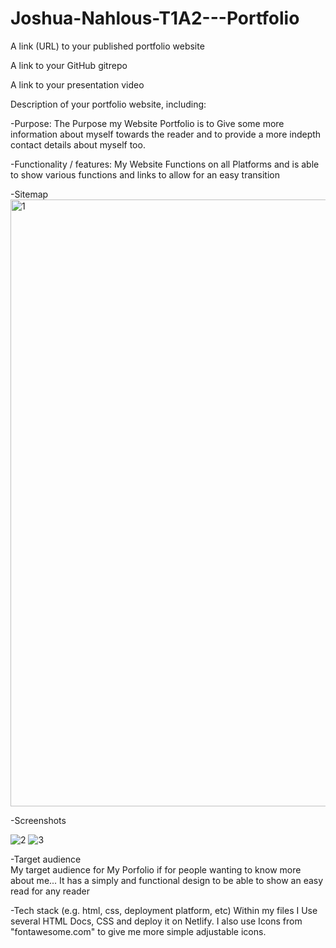 # Joshua-Nahlous-T1A2---Portfolio

A link (URL) to your published portfolio website



A link to your GitHub gitrepo



A link to your presentation video



Description of your portfolio website, including:


-Purpose:
  The Purpose my Website Portfolio is to Give some more information about myself towards the reader and to provide a more indepth contact details about myself too.



-Functionality / features:
  My Website Functions on all Platforms and is able to show various functions and links to allow for an easy transition


-Sitemap
<img width="971" alt="1" src="https://user-images.githubusercontent.com/114711696/201629204-f49a2eca-6dde-4f48-9feb-227b614ee494.png">

-Screenshots

![2](https://user-images.githubusercontent.com/114711696/201629214-42d4af31-de86-472d-ad4d-2fd28221ccd8.jpg)
![3](https://user-images.githubusercontent.com/114711696/201629218-92d87028-b49e-4a68-95c2-2af517474f03.jpg)

-Target audience   
  My target audience for My Porfolio if for people wanting to know more about me... It has a simply and functional design to be able to show an easy read for any reader
  
  
-Tech stack (e.g. html, css, deployment platform, etc)
  Within my files I Use several HTML Docs, CSS and deploy it on Netlify. I also use Icons from "fontawesome.com" to give me more simple adjustable icons.

